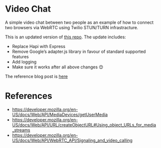 # Video Chat

A simple video chat between two people as an example of how to connect two browsers via WebRTC using Twilio STUN/TURN infrastracture.

This is an updated version of [this repo](https://github.com/philnash/video-chat). The update includes: 
* Replace Hapi with Express
* Remove Google’s adapter.js library in favour of standard supported features
* Add logging
* Make sure it works after all above changes 😊 

The reference blog post is [here](https://www.twilio.com/blog/2014/12/set-phasers-to-stunturn-getting-started-with-webrtc-using-node-js-socket-io-and-twilios-nat-traversal-service.html)

# References
* https://developer.mozilla.org/en-US/docs/Web/API/MediaDevices/getUserMedia
* https://developer.mozilla.org/en-US/docs/Web/API/URL/createObjectURL#Using_object_URLs_for_media_streams
* https://developer.mozilla.org/en-US/docs/Web/API/WebRTC_API/Signaling_and_video_calling
